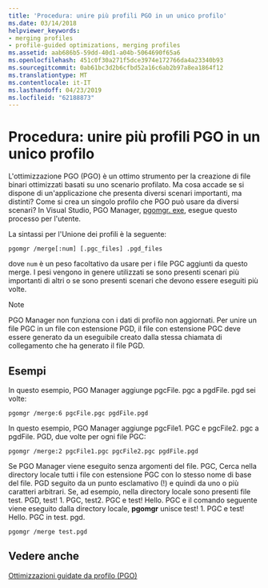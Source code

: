 ```yaml
---
title: 'Procedura: unire più profili PGO in un unico profilo'
ms.date: 03/14/2018
helpviewer_keywords:
- merging profiles
- profile-guided optimizations, merging profiles
ms.assetid: aab686b5-59dd-40d1-a04b-5064690f65a6
ms.openlocfilehash: 451c0f30a271f5dce3974e172766da4a23340b93
ms.sourcegitcommit: 0ab61bc3d2b6cfbd52a16c6ab2b97a8ea1864f12
ms.translationtype: MT
ms.contentlocale: it-IT
ms.lasthandoff: 04/23/2019
ms.locfileid: "62188873"
---
```

# <a name="how-to-merge-multiple-pgo-profiles-into-a-single-profile"></a>Procedura: unire più profili PGO in un unico profilo

L'ottimizzazione PGO (PGO) è un ottimo strumento per la creazione di file binari ottimizzati basati su uno scenario profilato. Ma cosa accade se si dispone di un'applicazione che presenta diversi scenari importanti, ma distinti? Come si crea un singolo profilo che PGO può usare da diversi scenari? In Visual Studio, PGO Manager, [pgomgr. exe](pgomgr.md), esegue questo processo per l'utente.

La sintassi per l'Unione dei profili è la seguente:

`pgomgr /merge[:num] [.pgc_files] .pgd_files`

dove `num` è un peso facoltativo da usare per i file PGC aggiunti da questo merge. I pesi vengono in genere utilizzati se sono presenti scenari più importanti di altri o se sono presenti scenari che devono essere eseguiti più volte.

> [!NOTE]
> PGO Manager non funziona con i dati di profilo non aggiornati. Per unire un file PGC in un file con estensione PGD, il file con estensione PGC deve essere generato da un eseguibile creato dalla stessa chiamata di collegamento che ha generato il file PGD.

## <a name="examples"></a>Esempi

In questo esempio, PGO Manager aggiunge pgcFile. pgc a pgdFile. pgd sei volte:

`pgomgr /merge:6 pgcFile.pgc pgdFile.pgd`

In questo esempio, PGO Manager aggiunge pgcFile1. PGC e pgcFile2. pgc a pgdFile. PGD, due volte per ogni file PGC:

`pgomgr /merge:2 pgcFile1.pgc pgcFile2.pgc pgdFile.pgd`

Se PGO Manager viene eseguito senza argomenti del file. PGC, Cerca nella directory locale tutti i file con estensione PGC con lo stesso nome di base del file. PGD seguito da un punto esclamativo (!) e quindi da uno o più caratteri arbitrari. Se, ad esempio, nella directory locale sono presenti file test. PGD, test! 1. PGC, test2. PGC e test! Hello. PGC e il comando seguente viene eseguito dalla directory locale, **pgomgr** unisce test! 1. PGC e test! Hello. PGC in test. pgd.

`pgomgr /merge test.pgd`

## <a name="see-also"></a>Vedere anche

[Ottimizzazioni guidate da profilo (PGO)](profile-guided-optimizations.md)
